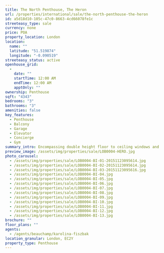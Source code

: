 ```yaml
---
title: The North Penthouse, The Heron
url: /properties/international/sale/the-north-penthouse-the-heron
id: a5d18d10-105c-47c0-8663-4cd66078fe1c
streeteasy_type: sale
currency: none
price: POA
property_location: London
location:
  name: ""
  latitude: "51.519874"
  longitude: "-0.090519"
streeteasy_status: active
openhouse_grid:
  - 
    date: ""
    startTime: 12:00 AM
    endTime: 12:00 AM
    apptOnly: ""
ownership: Penthouse
sqft: "4343"
bedrooms: "3"
bathrooms: "3"
amenities: false
key_features:
  - Penthouse
  - Balcony
  - Garage
  - Elevator
  - Concierge
  - Gym
summary_intro: Encompassing double height floor to ceiling windows and superlative attention to detail, the North Penthouse has been created to maximise light and space rising above the Square Mile offering unrivalled panoramic views across London. The North Penthouse comprises entrance hall, family room, bespoke Boffi kitchen, double height formal living area, dining room, guest cloakroom, master bedroom with ensuite and dressing room, two further bedroom suites, cinema room, two private balconies and internal covered courtyard with a retractable roof. The North Penthouse also benefits from the exceptional amenities on offer at The Heron, including Concierge, 24/7 Security, Private Residents Club, a beautiful landscaped garden terrace, cinema and gym.
preview_image: /assets/img/properties/sale/LOB0004-HERO.jpg
photo_carousel:
  - /assets/img/properties/sale/LOB0004-BI-01-20151123095614.jpg
  - /assets/img/properties/sale/LOB0004-BI-02-20151123095614.jpg
  - /assets/img/properties/sale/LOB0004-BI-03-20151123095616.jpg
  - /assets/img/properties/sale/LOB0004-BI-04.jpg
  - /assets/img/properties/sale/LOB0004-BI-05.jpg
  - /assets/img/properties/sale/LOB0004-BI-06.jpg
  - /assets/img/properties/sale/LOB0004-BI-07.jpg
  - /assets/img/properties/sale/LOB0004-BI-08.jpg
  - /assets/img/properties/sale/LOB0004-BI-09.jpg
  - /assets/img/properties/sale/LOB0004-BI-10.jpg
  - /assets/img/properties/sale/LOB0004-BI-11.jpg
  - /assets/img/properties/sale/LOB0004-BI-12.jpg
  - /assets/img/properties/sale/LOB0004-BI-13.jpg
brochure: ""
floor_plans: ""
agents:
  - /agents/beauchamp/karolina-fiszbak
location_granular: London, EC2Y
property_type: Penthouse
---
```

